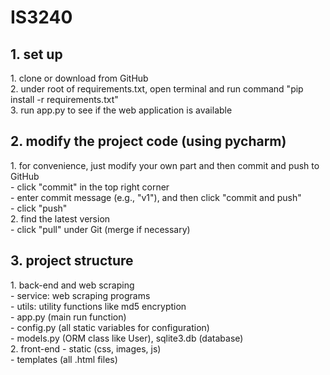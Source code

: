 # IS3240
<h2>1. set up</h2>
1. clone or download from GitHub
<br>
2. under root of requirements.txt, open terminal and run command "pip install -r requirements.txt"
<br>
3. run app.py to see if the web application is available

<h2>2. modify the project code (using pycharm)</h2>
1. for convenience, just modify your own part and then commit and push to GitHub
<br>
- click "commit" in the top right corner 
<br>
- enter commit message (e.g., "v1"), and then click "commit and push"
<br>
- click "push"
<br>
2. find the latest version
<br>
- click "pull" under Git (merge if necessary)

<h2>3. project structure</h2>
1. back-end and web scraping
<br>
- service: web scraping programs
<br>
- utils: utility functions like md5 encryption
<br>
- app.py (main run function)
<br>
- config.py (all static variables for configuration)
<br>
- models.py (ORM class like User), sqlite3.db (database)
<br>
2. front-end
- static (css, images, js)
<br>
- templates (all .html files)